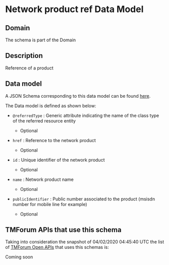 # Network product ref Data Model

## Domain

The  schema is part of the  Domain

## Description

Reference of a product

## Data model

A JSON Schema corresponding to this data model can be found
[here](https://github.com/tmforum-rand/schemas/blob/candidates/Product/NetworkProductRef.schema.json).

The Data model is defined as shown below:
- `@referredType` : Generic attribute indicating the name of the class type of the referred resource entity

  - Optional

- `href` : Reference to the network product

  - Optional

- `id` : Unique identifier of the network product

  - Optional

- `name` : Network product name

  - Optional

- `publicIdentifier` : Public number associated to the product (msisdn number for mobile line for example)

  - Optional





## TMForum APIs that use this schema

Taking into consideration the snapshot of 04/02/2020 04:45:40 UTC the list of [TMForum Open APIs](https://www.tmforum.org/open-apis/) that uses this schemas is:

Coming soon
